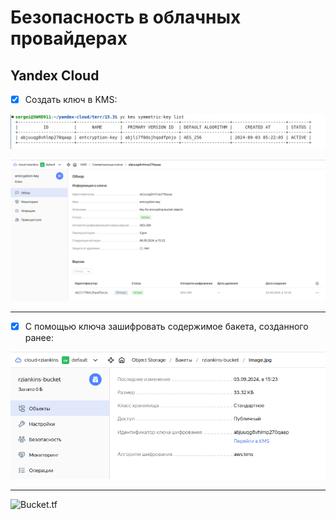 # Безопасность в облачных провайдерах

## Yandex Cloud   

- [x] Cоздать ключ в KMS:
      
![1](https://github.com/RziankinS/devops-netology/blob/ab52376b4b22e3eaf430a080ea54466044841d35/screen/15.3/1.2.png)

![2](https://github.com/RziankinS/devops-netology/blob/ab52376b4b22e3eaf430a080ea54466044841d35/screen/15.3/1.png)

---
- [x] C помощью ключа зашифровать содержимое бакета, созданного ранее:

![3](https://github.com/RziankinS/devops-netology/blob/ab52376b4b22e3eaf430a080ea54466044841d35/screen/15.3/2.png)

---

![Bucket.tf](https://github.com/RziankinS/devops-netology/blob/ab52376b4b22e3eaf430a080ea54466044841d35/terraform/bucket.tf)

